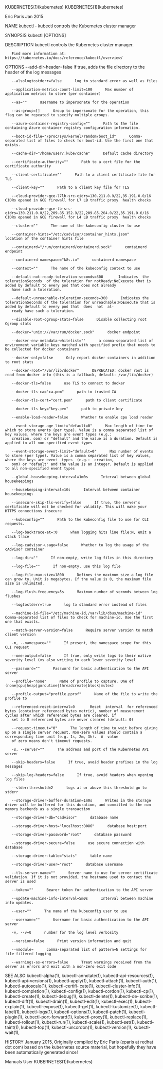 KUBERNETES(1)(kubernetes)                                                                                                                                             KUBERNETES(1)(kubernetes)

Eric Paris Jan 2015

NAME
       kubectl - kubectl controls the Kubernetes cluster manager

SYNOPSIS
       kubectl [OPTIONS]

DESCRIPTION
       kubectl controls the Kubernetes cluster manager.

       Find more information at: https://kubernetes.io/docs/reference/kubectl/overview/

OPTIONS
       --add-dir-header=false      If true, adds the file directory to the header of the log messages

       --alsologtostderr=false      log to standard error as well as files

       --application-metrics-count-limit=100      Max number of application metrics to store (per container)

       --as=""      Username to impersonate for the operation

       --as-group=[]      Group to impersonate for the operation, this flag can be repeated to specify multiple groups.

       --azure-container-registry-config=""      Path to the file containing Azure container registry configuration information.

       --boot-id-file="/proc/sys/kernel/random/boot_id"      Comma-separated list of files to check for boot-id. Use the first one that exists.

       --cache-dir="/home/user/.kube/cache"      Default cache directory

       --certificate-authority=""      Path to a cert file for the certificate authority

       --client-certificate=""      Path to a client certificate file for TLS

       --client-key=""      Path to a client key file for TLS

       --cloud-provider-gce-l7lb-src-cidrs=130.211.0.0/22,35.191.0.0/16      CIDRs opened in GCE firewall for L7 LB traffic proxy  health checks

       --cloud-provider-gce-lb-src-cidrs=130.211.0.0/22,209.85.152.0/22,209.85.204.0/22,35.191.0.0/16      CIDRs opened in GCE firewall for L4 LB traffic proxy  health checks

       --cluster=""      The name of the kubeconfig cluster to use

       --container-hints="/etc/cadvisor/container_hints.json"      location of the container hints file

       --containerd="/run/containerd/containerd.sock"      containerd endpoint

       --containerd-namespace="k8s.io"      containerd namespace

       --context=""      The name of the kubeconfig context to use

       --default-not-ready-toleration-seconds=300       Indicates  the  tolerationSeconds  of the toleration for notReady:NoExecute that is added by default to every pod that does not already
       have such a toleration.

       --default-unreachable-toleration-seconds=300      Indicates the tolerationSeconds of the toleration for unreachable:NoExecute that is added by default to every pod that  does  not  al‐
       ready have such a toleration.

       --disable-root-cgroup-stats=false      Disable collecting root Cgroup stats

       --docker="unix:///var/run/docker.sock"      docker endpoint

       --docker-env-metadata-whitelist=""      a comma-separated list of environment variable keys matched with specified prefix that needs to be collected for docker containers

       --docker-only=false      Only report docker containers in addition to root stats

       --docker-root="/var/lib/docker"      DEPRECATED: docker root is read from docker info (this is a fallback, default: /var/lib/docker)

       --docker-tls=false      use TLS to connect to docker

       --docker-tls-ca="ca.pem"      path to trusted CA

       --docker-tls-cert="cert.pem"      path to client certificate

       --docker-tls-key="key.pem"      path to private key

       --enable-load-reader=false      Whether to enable cpu load reader

       --event-storage-age-limit="default=0"      Max length of time for which to store events (per type). Value is a comma separated list of key values, where the keys are event types (e.g.:
       creation, oom) or "default" and the value is a duration. Default is applied to all non-specified event types

       --event-storage-event-limit="default=0"      Max number of events to store (per type). Value is a comma separated list of key values, where the keys are event  types  (e.g.:  creation,
       oom) or "default" and the value is an integer. Default is applied to all non-specified event types

       --global-housekeeping-interval=1m0s      Interval between global housekeepings

       --housekeeping-interval=10s      Interval between container housekeepings

       --insecure-skip-tls-verify=false      If true, the server's certificate will not be checked for validity. This will make your HTTPS connections insecure

       --kubeconfig=""      Path to the kubeconfig file to use for CLI requests.

       --log-backtrace-at=:0      when logging hits line file:N, emit a stack trace

       --log-cadvisor-usage=false      Whether to log the usage of the cAdvisor container

       --log-dir=""      If non-empty, write log files in this directory

       --log-file=""      If non-empty, use this log file

       --log-file-max-size=1800      Defines the maximum size a log file can grow to. Unit is megabytes. If the value is 0, the maximum file size is unlimited.

       --log-flush-frequency=5s      Maximum number of seconds between log flushes

       --logtostderr=true      log to standard error instead of files

       --machine-id-file="/etc/machine-id,/var/lib/dbus/machine-id"      Comma-separated list of files to check for machine-id. Use the first one that exists.

       --match-server-version=false      Require server version to match client version

       -n, --namespace=""      If present, the namespace scope for this CLI request

       --one-output=false      If true, only write logs to their native severity level (vs also writing to each lower severity level

       --password=""      Password for basic authentication to the API server

       --profile="none"      Name of profile to capture. One of (none|cpu|heap|goroutine|threadcreate|block|mutex)

       --profile-output="profile.pprof"      Name of the file to write the profile to

       --referenced-reset-interval=0       Reset  interval  for referenced bytes (container_referenced_bytes metric), number of measurement cycles after which referenced bytes are cleared, if
       set to 0 referenced bytes are never cleared (default: 0)

       --request-timeout="0"      The length of time to wait before giving up on a single server request. Non-zero values should contain a corresponding time unit (e.g. 1s, 2m, 3h).  A  value
       of zero means don't timeout requests.

       -s, --server=""      The address and port of the Kubernetes API server

       --skip-headers=false      If true, avoid header prefixes in the log messages

       --skip-log-headers=false      If true, avoid headers when opening log files

       --stderrthreshold=2      logs at or above this threshold go to stderr

       --storage-driver-buffer-duration=1m0s      Writes in the storage driver will be buffered for this duration, and committed to the non memory backends as a single transaction

       --storage-driver-db="cadvisor"      database name

       --storage-driver-host="localhost:8086"      database host:port

       --storage-driver-password="root"      database password

       --storage-driver-secure=false      use secure connection with database

       --storage-driver-table="stats"      table name

       --storage-driver-user="root"      database username

       --tls-server-name=""      Server name to use for server certificate validation. If it is not provided, the hostname used to contact the server is used

       --token=""      Bearer token for authentication to the API server

       --update-machine-info-interval=5m0s      Interval between machine info updates.

       --user=""      The name of the kubeconfig user to use

       --username=""      Username for basic authentication to the API server

       -v, --v=0      number for the log level verbosity

       --version=false      Print version information and quit

       --vmodule=      comma-separated list of pattern=N settings for file-filtered logging

       --warnings-as-errors=false      Treat warnings received from the server as errors and exit with a non-zero exit code

SEE ALSO
       kubectl-alpha(1),  kubectl-annotate(1),  kubectl-api-resources(1), kubectl-api-versions(1), kubectl-apply(1), kubectl-attach(1), kubectl-auth(1), kubectl-autoscale(1), kubectl-certifi‐
       cate(1), kubectl-cluster-info(1), kubectl-completion(1),  kubectl-config(1),  kubectl-cordon(1),  kubectl-cp(1),  kubectl-create(1),  kubectl-debug(1),  kubectl-delete(1),  kubectl-de‐
       scribe(1),   kubectl-diff(1),  kubectl-drain(1),  kubectl-edit(1),  kubectl-exec(1),  kubectl-explain(1),  kubectl-expose(1),  kubectl-get(1),  kubectl-kustomize(1),  kubectl-label(1),
       kubectl-logs(1),  kubectl-options(1),  kubectl-patch(1),  kubectl-plugin(1),  kubectl-port-forward(1),   kubectl-proxy(1),   kubectl-replace(1),   kubectl-rollout(1),   kubectl-run(1),
       kubectl-scale(1), kubectl-set(1), kubectl-taint(1), kubectl-top(1), kubectl-uncordon(1), kubectl-version(1), kubectl-wait(1),

HISTORY
       January 2015, Originally compiled by Eric Paris (eparis at redhat dot com) based on the kubernetes source material, but hopefully they have been automatically generated since!

Manuals                                                                                       User                                                                    KUBERNETES(1)(kubernetes)
